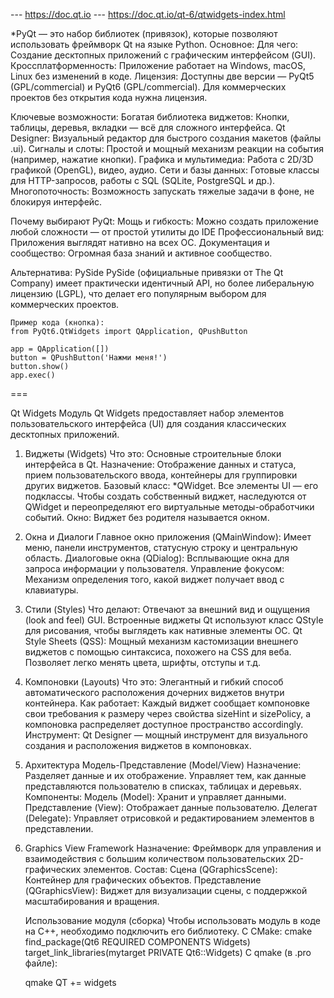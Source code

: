 --- https://doc.qt.io
--- https://doc.qt.io/qt-6/qtwidgets-index.html

*PyQt — это набор библиотек (привязок), которые позволяют использовать фреймворк Qt на языке Python.
Основное:
    Для чего: Создание десктопных приложений с графическим интерфейсом (GUI).
    Кроссплатформенность: Приложение работает на Windows, macOS, Linux без изменений в коде.
    Лицензия: Доступны две версии — PyQt5 (GPL/commercial) и PyQt6 (GPL/commercial). Для коммерческих проектов без открытия кода нужна лицензия.

Ключевые возможности:
    Богатая библиотека виджетов: Кнопки, таблицы, деревья, вкладки — всё для сложного интерфейса.
    Qt Designer: Визуальный редактор для быстрого создания макетов (файлы .ui).
    Сигналы и слоты: Простой и мощный механизм реакции на события (например, нажатие кнопки).
    Графика и мультимедиа: Работа с 2D/3D графикой (OpenGL), видео, аудио.
    Сети и базы данных: Готовые классы для HTTP-запросов, работы с SQL (SQLite, PostgreSQL и др.).
    Многопоточность: Возможность запускать тяжелые задачи в фоне, не блокируя интерфейс.

Почему выбирают PyQt:
    Мощь и гибкость: Можно создать приложение любой сложности — от простой утилиты до IDE
    Профессиональный вид: Приложения выглядят нативно на всех ОС.
    Документация и сообщество: Огромная база знаний и активное сообщество.

Альтернатива: PySide
    PySide (официальные привязки от The Qt Company) имеет практически идентичный API, но более либеральную лицензию (LGPL), что делает его популярным выбором для коммерческих проектов.

    Пример кода (кнопка):
    from PyQt6.QtWidgets import QApplication, QPushButton

    app = QApplication([])
    button = QPushButton('Нажми меня!')
    button.show()
    app.exec()

===

Qt Widgets
Модуль Qt Widgets предоставляет набор элементов пользовательского интерфейса (UI) для создания классических десктопных приложений.

1. Виджеты (Widgets)
    Что это: Основные строительные блоки интерфейса в Qt.
    Назначение: Отображение данных и статуса, прием пользовательского ввода, контейнеры для группировки других виджетов.
    Базовый класс: *QWidget. Все элементы UI — его подклассы. Чтобы создать собственный виджет, наследуются от QWidget и переопределяют его виртуальные методы-обработчики событий.
    Окно: Виджет без родителя называется окном.

2. Окна и Диалоги
    Главное окно приложения (QMainWindow): Имеет меню, панели инструментов, статусную строку и центральную область.
    Диалоговые окна (QDialog): Всплывающие окна для запроса информации у пользователя.
    Управление фокусом: Механизм определения того, какой виджет получает ввод с клавиатуры.

3. Стили (Styles)
    Что делают: Отвечают за внешний вид и ощущения (look and feel) GUI. Встроенные виджеты Qt используют класс QStyle для рисования, чтобы выглядеть как нативные элементы ОС.
    Qt Style Sheets (QSS): Мощный механизм кастомизации внешнего виджетов с помощью синтаксиса, похожего на CSS для веба. Позволяет легко менять цвета, шрифты, отступы и т.д.

4. Компоновки (Layouts)
    Что это: Элегантный и гибкий способ автоматического расположения дочерних виджетов внутри контейнера.
    Как работает: Каждый виджет сообщает компоновке свои требования к размеру через свойства sizeHint и sizePolicy, а компоновка распределяет доступное пространство accordingly.
    Инструмент: Qt Designer — мощный инструмент для визуального создания и расположения виджетов в компоновках.

5. Архитектура Модель-Представление (Model/View)
    Назначение: Разделяет данные и их отображение. Управляет тем, как данные представляются пользователю в списках, таблицах и деревьях.
    Компоненты:
    Модель (Model): Хранит и управляет данными.
    Представление (View): Отображает данные пользователю.
    Делегат (Delegate): Управляет отрисовкой и редактированием элементов в представлении.

6. Graphics View Framework
    Назначение: Фреймворк для управления и взаимодействия с большим количеством пользовательских 2D-графических элементов.
    Состав:
    Сцена (QGraphicsScene): Контейнер для графических объектов.
    Представление (QGraphicsView): Виджет для визуализации сцены, с поддержкой масштабирования и вращения.

    Использование модуля (сборка)
    Чтобы использовать модуль в коде на C++, необходимо подключить его библиотеку.
С CMake:
    cmake
    find_package(Qt6 REQUIRED COMPONENTS Widgets)
    target_link_libraries(mytarget PRIVATE Qt6::Widgets)
    С qmake (в .pro файле):

    qmake
    QT += widgets




    